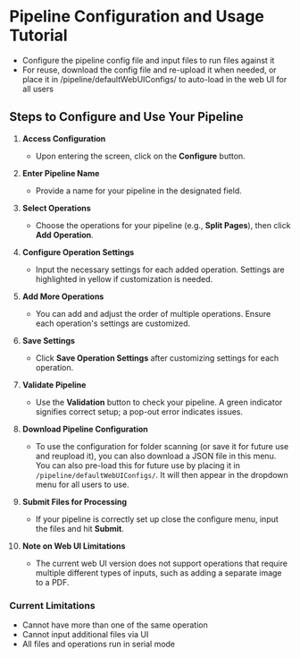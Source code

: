 # Pipeline Configuration and Usage Tutorial
- Configure the pipeline config file and input files to run files against it
- For reuse, download the config file and re-upload it when needed, or place it in /pipeline/defaultWebUIConfigs/ to auto-load in the web UI for all users

## Steps to Configure and Use Your Pipeline

1. **Access Configuration**
   - Upon entering the screen, click on the **Configure** button.

2. **Enter Pipeline Name**
   - Provide a name for your pipeline in the designated field.

3. **Select Operations**
   - Choose the operations for your pipeline (e.g., **Split Pages**), then click **Add Operation**.

4. **Configure Operation Settings**
   - Input the necessary settings for each added operation. Settings are highlighted in yellow if customization is needed.

5. **Add More Operations**
   - You can add and adjust the order of multiple operations. Ensure each operation's settings are customized.

6. **Save Settings**
   - Click **Save Operation Settings** after customizing settings for each operation.

7. **Validate Pipeline**
   - Use the **Validation** button to check your pipeline. A green indicator signifies correct setup; a pop-out error indicates issues.

8. **Download Pipeline Configuration**
   - To use the configuration for folder scanning (or save it for future use and reupload it), you can also download a JSON file in this menu. You can also pre-load this for future use by placing it in ``/pipeline/defaultWebUIConfigs/``. It will then appear in the dropdown menu for all users to use.

9. **Submit Files for Processing**
   - If your pipeline is correctly set up close the configure menu, input the files and hit **Submit**.

10. **Note on Web UI Limitations**
    - The current web UI version does not support operations that require multiple different types of inputs, such as adding a separate image to a PDF.

    
### Current Limitations
- Cannot have more than one of the same operation
- Cannot input additional files via UI
- All files and operations run in serial mode


    
